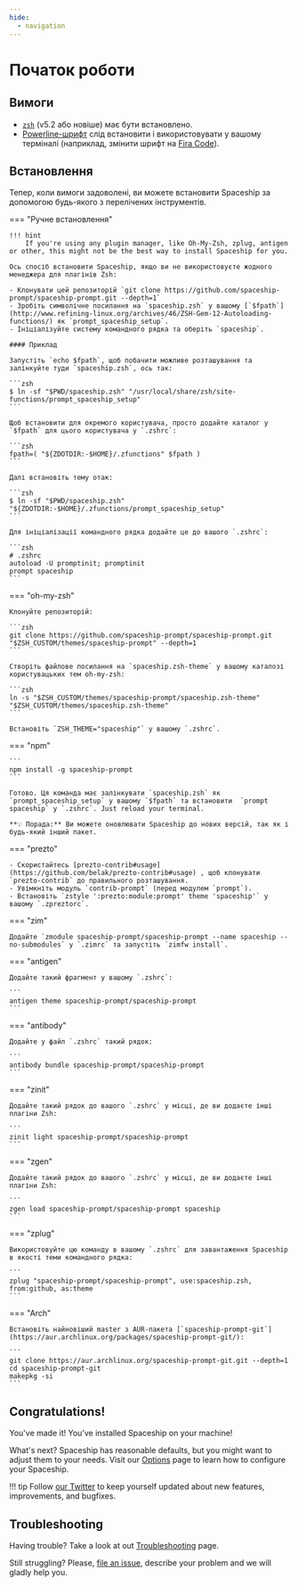 ```yaml
---
hide:
  - navigation
---
```


# Початок роботи

## Вимоги

- [`zsh`](http://www.zsh.org/) (v5.2 або новіше) має бути встановлено.
- [Powerline-шрифт](https://github.com/powerline/fonts) слід встановити і використовувати у вашому терміналі (наприклад, змінити шрифт на [Fira Code](https://github.com/tonsky/FiraCode)).

## Встановлення

Тепер, коли вимоги задоволені, ви можете встановити Spaceship за допомогою будь-якого з перелічених інструментів.

=== "Ручне встановлення"

    !!! hint
        If you're using any plugin manager, like Oh-My-Zsh, zplug, antigen or other, this might not be the best way to install Spaceship for you.

    Ось спосіб встановити Spaceship, якщо ви не використовуєте жодного менеджера для плагінів Zsh:

    - Клонувати цей репозиторій `git clone https://github.com/spaceship-prompt/spaceship-prompt.git --depth=1`
    - Зробіть символічне посилання на `spaceship.zsh` у вашому [`$fpath`](http://www.refining-linux.org/archives/46/ZSH-Gem-12-Autoloading-functions/) як `prompt_spaceship_setup`.
    - Ініціалізуйте систему командного рядка та оберіть `spaceship`.

    #### Приклад

    Запустіть `echo $fpath`, щоб побачити можливе розташування та залінкуйте туди `spaceship.zsh`, ось так:

    ```zsh
    $ ln -sf "$PWD/spaceship.zsh" "/usr/local/share/zsh/site-functions/prompt_spaceship_setup"
    ```

    Щоб встановити для окремого користувача, просто додайте каталог у `$fpath` для цього користувача у `.zshrc`:

    ```zsh
    fpath=( "${ZDOTDIR:-$HOME}/.zfunctions" $fpath )
    ```

    Далі встановіть тему отак:

    ```zsh
    $ ln -sf "$PWD/spaceship.zsh" "${ZDOTDIR:-$HOME}/.zfunctions/prompt_spaceship_setup"
    ```

    Для ініціалізації командного рядка додайте це до вашого `.zshrc`:

    ```zsh
    # .zshrc
    autoload -U promptinit; promptinit
    prompt spaceship
    ```

=== "oh-my-zsh"

    Клонуйте репозиторій:

    ```zsh
    git clone https://github.com/spaceship-prompt/spaceship-prompt.git "$ZSH_CUSTOM/themes/spaceship-prompt" --depth=1
    ```

    Створіть файлове посилання на `spaceship.zsh-theme` у вашому каталозі користувацьких тем oh-my-zsh:

    ```zsh
    ln -s "$ZSH_CUSTOM/themes/spaceship-prompt/spaceship.zsh-theme" "$ZSH_CUSTOM/themes/spaceship.zsh-theme"
    ```

    Встановіть `ZSH_THEME="spaceship"` у вашому `.zshrc`.

=== "npm"

    ```
    npm install -g spaceship-prompt
    ```

    Готово. Ця команда має залінкувати `spaceship.zsh` як `prompt_spaceship_setup` у вашому `$fpath` та встановити  `prompt spaceship` у `.zshrc`. Just reload your terminal.

    **💡 Порада:** Ви можете оновлювати Spaceship до нових версій, так як і будь-який інший пакет.

=== "prezto"

    - Скористайтесь [prezto-contrib#usage](https://github.com/belak/prezto-contrib#usage) , щоб клонувати `prezto-contrib` до правильного розташування.
    - Увімкніть модуль `contrib-prompt` (перед модулем `prompt`).
    - Встановіть `zstyle ':prezto:module:prompt' theme 'spaceship'` у вашому `.zpreztorc`.

=== "zim"

    Додайте `zmodule spaceship-prompt/spaceship-prompt --name spaceship --no-submodules` у `.zimrc` та запустіть `zimfw install`.

=== "antigen"

    Додайте такий фрагмент у вашому `.zshrc`:

    ```
    antigen theme spaceship-prompt/spaceship-prompt
    ```

=== "antibody"

    Додайте у файл `.zshrc` такий рядок:

    ```
    antibody bundle spaceship-prompt/spaceship-prompt
    ```

=== "zinit"

    Додайте такий рядок до вашого `.zshrc` у місці, де ви додаєте інші плагіни Zsh:

    ```
    zinit light spaceship-prompt/spaceship-prompt
    ```

=== "zgen"

    Додайте такий рядок до вашого `.zshrc` у місці, де ви додаєте інші плагіни Zsh:

    ```
    zgen load spaceship-prompt/spaceship-prompt spaceship
    ```

=== "zplug"

    Використовуйте цю команду в вашому `.zshrc` для завантаження Spaceship в якості теми командного рядка:

    ```
    zplug "spaceship-prompt/spaceship-prompt", use:spaceship.zsh, from:github, as:theme
    ```

=== "Arch"

    Встановіть найновіший master з AUR-пакета [`spaceship-prompt-git`](https://aur.archlinux.org/packages/spaceship-prompt-git/):

    ```
    git clone https://aur.archlinux.org/spaceship-prompt-git.git --depth=1
    cd spaceship-prompt-git
    makepkg -si
    ```

## Congratulations!

You've made it! You've installed Spaceship on your machine!

What's next? Spaceship has reasonable defaults, but you might want to adjust them to your needs. Visit our [Options](./options.md) page to learn how to configure your Spaceship.

<!-- prettier-ignore -->
!!! tip
    Follow [our Twitter](//twitter.com/SpaceshipPrompt) to keep yourself updated about new features, improvements, and bugfixes.

## Troubleshooting

Having trouble? Take a look at out [Troubleshooting](./troubleshooting.md) page.

Still struggling? Please, [file an issue](https://github.com/spaceship-prompt/spaceship-prompt/issues/new/choose), describe your problem and we will gladly help you.
